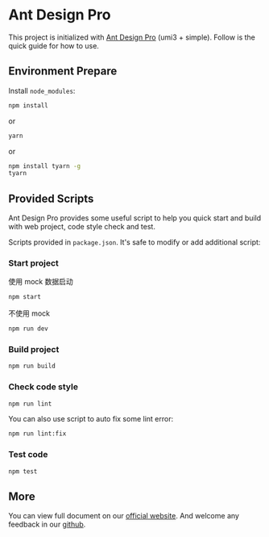 # Ant Design Pro

This project is initialized with [Ant Design Pro](https://pro.ant.design) (umi3 + simple). Follow is the quick guide for how to use.

## Environment Prepare

Install `node_modules`:

```bash
npm install
```

or

```bash
yarn
```

or

```bash
npm install tyarn -g
tyarn
```

## Provided Scripts

Ant Design Pro provides some useful script to help you quick start and build with web project, code style check and test.

Scripts provided in `package.json`. It's safe to modify or add additional script:

### Start project

使用 mock 数据启动

```bash
npm start
```

不使用 mock

```bash
npm run dev
```

### Build project

```bash
npm run build
```

### Check code style

```bash
npm run lint
```

You can also use script to auto fix some lint error:

```bash
npm run lint:fix
```

### Test code

```bash
npm test
```

## More

You can view full document on our [official website](https://pro.ant.design). And welcome any feedback in our [github](https://github.com/ant-design/ant-design-pro).

